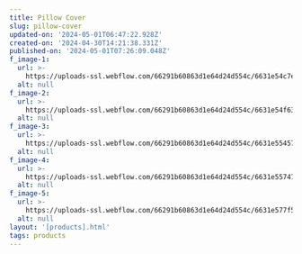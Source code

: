 ```yaml
---
title: Pillow Cover
slug: pillow-cover
updated-on: '2024-05-01T06:47:22.928Z'
created-on: '2024-04-30T14:21:38.331Z'
published-on: '2024-05-01T07:26:09.048Z'
f_image-1:
  url: >-
    https://uploads-ssl.webflow.com/66291b60863d1e64d24d554c/6631e54c7ea993708b9275cd_71pwY8rccIL._AC_UF894%2C1000_QL80_.jpg
  alt: null
f_image-2:
  url: >-
    https://uploads-ssl.webflow.com/66291b60863d1e64d24d554c/6631e54f63bcf910f6cf2471_81ilH40HE3L.jpg
  alt: null
f_image-3:
  url: >-
    https://uploads-ssl.webflow.com/66291b60863d1e64d24d554c/6631e554573d1fe44de3b75e_Mediterranblue_597d9843-2fa5-4ea4-81c8-7fc2f5ecb8cb_1050x700.webp
  alt: null
f_image-4:
  url: >-
    https://uploads-ssl.webflow.com/66291b60863d1e64d24d554c/6631e5574725a751ce059a3a_RD-1.jpg
  alt: null
f_image-5:
  url: >-
    https://uploads-ssl.webflow.com/66291b60863d1e64d24d554c/6631e577f52a42ecfcda3a18_s-l1200.jpg
  alt: null
layout: '[products].html'
tags: products
---
```



